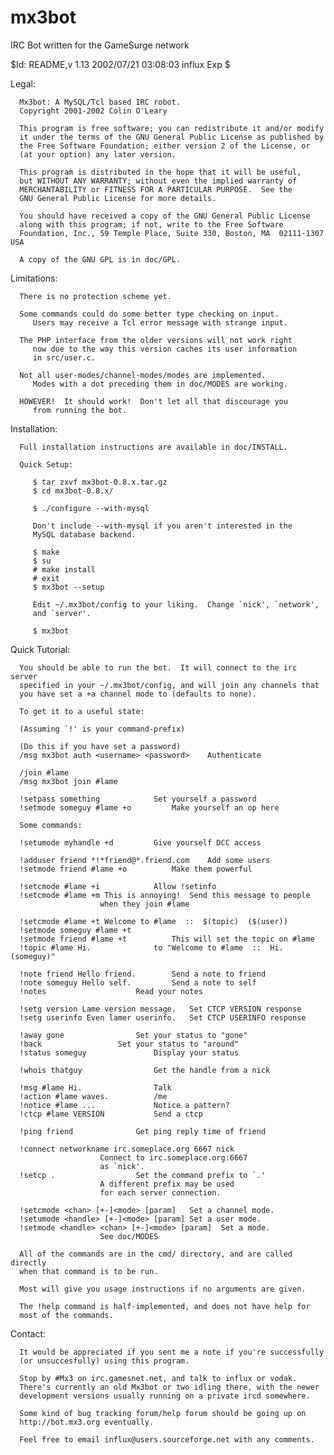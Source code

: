 mx3bot
======

IRC Bot written for the GameSurge network

   $Id: README,v 1.13 2002/07/21 03:08:03 influx Exp $

   Legal:

      Mx3bot: A MySQL/Tcl based IRC robot.
      Copyright 2001-2002 Colin O'Leary

      This program is free software; you can redistribute it and/or modify
      it under the terms of the GNU General Public License as published by
      the Free Software Foundation; either version 2 of the License, or
      (at your option) any later version.

      This program is distributed in the hope that it will be useful,
      but WITHOUT ANY WARRANTY; without even the implied warranty of
      MERCHANTABILITY or FITNESS FOR A PARTICULAR PURPOSE.  See the
      GNU General Public License for more details.

      You should have received a copy of the GNU General Public License
      along with this program; if not, write to the Free Software
      Foundation, Inc., 59 Temple Place, Suite 330, Boston, MA  02111-1307  USA

      A copy of the GNU GPL is in doc/GPL.


   Limitations:

      There is no protection scheme yet.

      Some commands could do some better type checking on input.
         Users may receive a Tcl error message with strange input.

      The PHP interface from the older versions will not work right
         now due to the way this version caches its user information
         in src/user.c.

      Not all user-modes/channel-modes/modes are implemented.
         Modes with a dot preceding them in doc/MODES are working.

      HOWEVER!  It should work!  Don't let all that discourage you
         from running the bot.


   Installation:

      Full installation instructions are available in doc/INSTALL.

      Quick Setup:

         $ tar zxvf mx3bot-0.8.x.tar.gz
         $ cd mx3bot-0.8.x/

         $ ./configure --with-mysql

         Don't include --with-mysql if you aren't interested in the
         MySQL database backend.

         $ make
         $ su
         # make install
         # exit
         $ mx3bot --setup

         Edit ~/.mx3bot/config to your liking.  Change `nick', `network',
         and `server'.

         $ mx3bot


   Quick Tutorial:

      You should be able to run the bot.  It will connect to the irc server
      specified in your ~/.mx3bot/config, and will join any channels that
      you have set a +a channel mode to (defaults to none).

      To get it to a useful state:

      (Assuming `!' is your command-prefix)

      (Do this if you have set a password)
      /msg mx3bot auth <username> <password>	Authenticate

      /join #lame
      /msg mx3bot join #lame

      !setpass something			Set yourself a password
      !setmode someguy #lame +o			Make yourself an op here

      Some commands:

      !setumode myhandle +d			Give yourself DCC access

      !adduser friend *!*friend@*.friend.com	Add some users
      !setmode friend #lame +o			Make them powerful

      !setcmode #lame +i			Allow !setinfo
      !setcmode #lame +m This is annoying!	Send this message to people
						when they join #lame

      !setcmode #lame +t Welcome to #lame  ::  $(topic)  ($(user))
      !setmode someguy #lame +t
      !setmode friend #lame +t			This will set the topic on #lame
      !topic #lame Hi.				to "Welcome to #lame  ::  Hi.  (someguy)"

      !note friend Hello friend.		Send a note to friend
      !note someguy Hello self.			Send a note to self
      !notes					Read your notes

      !setg version Lame version message.	Set CTCP VERSION response
      !setg userinfo Even lamer userinfo.	Set CTCP USERINFO response

      !away gone				Set your status to "gone"
      !back					Set your status to "around"
      !status someguy				Display your status

      !whois thatguy				Get the handle from a nick

      !msg #lame Hi.				Talk
      !action #lame waves.			/me
      !notice #lame ...				Notice a pattern?
      !ctcp #lame VERSION			Send a ctcp

      !ping friend				Get ping reply time of friend

      !connect networkname irc.someplace.org 6667 nick
						Connect to irc.someplace.org:6667
						as `nick'.
      !setcp .					Set the command prefix to `.'
						A different prefix may be used
						for each server connection.

      !setcmode <chan> [+-]<mode> [param]	Set a channel mode.
      !setumode <handle> [+-]<mode> [param]	Set a user mode.
      !setmode <handle> <chan> [+-]<mode> [param]  Set a mode.
						See doc/MODES

      All of the commands are in the cmd/ directory, and are called directly
      when that command is to be run.

      Most will give you usage instructions if no arguments are given.

      The !help command is half-implemented, and does not have help for
      most of the commands.


   Contact:

      It would be appreciated if you sent me a note if you're successfully
      (or unsuccesfully) using this program.

      Stop by #Mx3 on irc.gamesnet.net, and talk to influx or vodak.
      There's currently an old Mx3bot or two idling there, with the newer
      development versions usually running on a private ircd somewhere.

      Some kind of bug tracking forum/help forum should be going up on
      http://bot.mx3.org eventually.

      Feel free to email influx@users.sourceforge.net with any comments.
